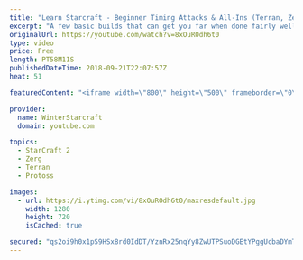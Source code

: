 ```yaml
---
title: "Learn Starcraft - Beginner Timing Attacks & All-Ins (Terran, Zerg & Protoss)"
excerpt: "A few basic builds that can get you far when done fairly well. Also important is how not to overextend and lose everything."
originalUrl: https://youtube.com/watch?v=8xOuROdh6t0
type: video
price: Free
length: PT58M11S
publishedDateTime: 2018-09-21T22:07:57Z
heat: 51

featuredContent: "<iframe width=\"800\" height=\"500\" frameborder=\"0\" src=\"https://www.youtube.com/embed/8xOuROdh6t0\" allow=\"accelerometer; autoplay; encrypted-media; gyroscope; picture-in-picture\" allowfullscreen></iframe>"

provider:
  name: WinterStarcraft
  domain: youtube.com

topics:
  - StarCraft 2
  - Zerg
  - Terran
  - Protoss

images:
  - url: https://i.ytimg.com/vi/8xOuROdh6t0/maxresdefault.jpg
    width: 1280
    height: 720
    isCached: true

secured: "qs2oi9h0x1pS9HSx8rd0IdDT/YznRx25nqYy8ZwUTPSuoDGEtYPggUcbaDYmTkWttlW3yHmP/E2JKeGksKuYQkqnCtlHpN8GdaGdrzGUTtpA4sYFYyysxAvcV2oyecSgnsQ7ZEHTeNjph1WfH/3oaoX4qjqWzYbDZwHKjMxx5wEB2PuwsDGSsGJ7brC4OlAChHGUwlhScj9LmbdLzuh8JJrXwKTpLYYj5aWSbuWm/Sb/X/BHWh39JXlOdBebN9ijWwxwfY7HY9TxG4JglQIEttxuL+ZMWcDsvOwWUJ9mIKL8fiRll645MsM7koOd2fHr/LjtneJcfmmgZvotnNh1idP82mb7KBvWYHyf3XiN894ePbjno9qx4TxYupwKU6h6FFW6t0m0qJXSG5HiC1wFDVeLH4HQ0zswxfwX12ljtZM=;WGVWb8t/OC/qEvjY3X4cUA=="
---
```


